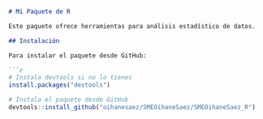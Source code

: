 ```markdown
# Mi Paquete de R

Este paquete ofrece herramientas para análisis estadístico de datos.

## Instalación

Para instalar el paquete desde GitHub:

```r
# Instala devtools si no lo tienes
install.packages("devtools")

# Instala el paquete desde GitHub
devtools::install_github("oihanesaez/SMEOihaneSaez/SMEOihaneSaez_R")
